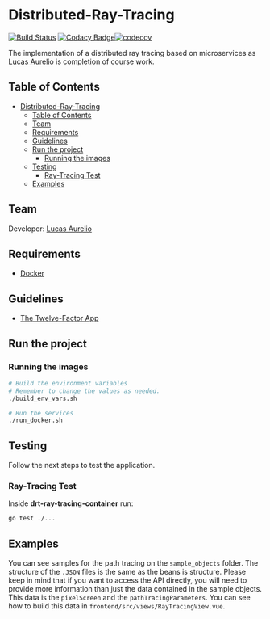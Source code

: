 # Distributed-Ray-Tracing

[![Build Status](https://travis-ci.org/lucas625/Distributed-Ray-Tracing.svg?branch=master)](https://travis-ci.org/lucas625/Distributed-Ray-Tracing) [![Codacy Badge](https://app.codacy.com/project/badge/Grade/c97b506fef9f4eb8a23da10b04a04fb1)](https://www.codacy.com/manual/lucas625/Distributed-Ray-Tracing?utm_source=github.com&amp;utm_medium=referral&amp;utm_content=lucas625/Distributed-Ray-Tracing&amp;utm_campaign=Badge_Grade)[![codecov](https://codecov.io/gh/lucas625/Distributed-Ray-Tracing/branch/master/graph/badge.svg)](https://codecov.io/gh/lucas625/Distributed-Ray-Tracing)

The implementation of a distributed ray tracing based on microservices as [Lucas Aurelio](https://github.com/lucas625) is completion of course work.

## Table of Contents

- [Distributed-Ray-Tracing](#distributed-ray-tracing)
  - [Table of Contents](#table-of-contents)
  - [Team](#team)
  - [Requirements](#requirements)
  - [Guidelines](#guidelines)
  - [Run the project](#run-the-project)
    - [Running the images](#running-the-images)
  - [Testing](#testing)
    - [Ray-Tracing Test](#ray-tracing-test)
  - [Examples](#examples)

## Team

Developer: [Lucas Aurelio](https://github.com/lucas625)

## Requirements

- [Docker](https://docs.docker.com/desktop/)

## Guidelines

- [The Twelve-Factor App](https://12factor.net/)

## Run the project

### Running the images

```sh
# Build the environment variables
# Remember to change the values as needed.
./build_env_vars.sh

# Run the services
./run_docker.sh
```

## Testing

Follow the next steps to test the application.

### Ray-Tracing Test

Inside **drt-ray-tracing-container** run:

```sh
go test ./...
```

## Examples

You can see samples for the path tracing on the `sample_objects` folder. The structure of the `.JSON` files is the same as the beans is structure.
Please keep in mind that if you want to access the API directly, you will need to provide more information than just the data contained in the sample objects. This data is the `pixelScreen` and the `pathTracingParameters`. You can see how to build this data in `frontend/src/views/RayTracingView.vue`.
